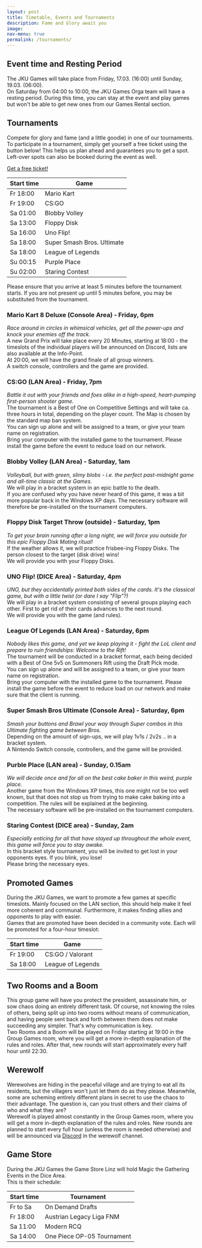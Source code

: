 ```yaml
---
layout: post
title: Timetable, Events and Tournaments
description: Fame and Glory await you
image: 
nav-menu: true
permalink: /tournaments/
---
```


## Event time and Resting Period
The JKU Games will take place from Friday, 17.03. (16:00) until Sunday, 19.03. (06:00).<br>
On Saturday from 04:00 to 10:00, the JKU Games Orga team will have a resting period. During this time, you can stay at the event and play games but won't be able to get new ones from our Games Rental section.

## Tournaments
Compete for glory and fame (and a little goodie) in one of our tournaments.<br>
To participate in a tournament, simply get yourself a free ticket using the button below! This helps us plan ahead and guarantees you to get a spot. Left-over spots can also be booked during the event as well.

<a href="https://pretix.eu/jkugames/SoSe23/" target="_blank" rel="noopener noreferrer" class="button img">Get a free ticket!</a>


| Start time | Game                       |
| ---------- | -------------------------- |
| Fr 18:00   | Mario Kart                 |
| Fr 19:00   | CS:GO                      |
| Sa 01:00   | Blobby Volley              |
| Sa 13:00   | Floppy Disk                |
| Sa 16:00   | Uno Flip!                  |
| Sa 18:00   | Super Smash Bros. Ultimate |
| Sa 18:00   | League of Legends          |
| Su 00:15   | Purple Place               |
| Su 02:00   | Staring Contest            |

Please ensure that you arrive at least 5 minutes before the tournament starts. If you are not present up until 5 minutes before, you may be substituted from the tournament.

### Mario Kart 8 Deluxe (Console Area) - Friday, 6pm
<em>Race around in circles in whimsical vehicles, get all the power-ups and knock your enemies off the track.</em><br>
A new Grand Prix will take place every 20 Minutes, starting at 18:00 - the timeslots of the individual players will be announced on Discord, lists are also available at the Info-Point.<br>
At 20:00, we will have the grand finale of all group winners.<br>
A switch console, controllers and the game are provided.

### CS:GO (LAN Area) - Friday, 7pm
<em>Battle it out with your friends and foes alike in a high-speed, heart-pumping first-person shooter game.</em><br>
The tournament is a Best of One on Competitive Settings and will take ca. three hours in total, depending on the player count. The Map is chosen by the standard map ban system.<br>
You can sign up alone and will be assigned to a team, or give your team name on registration.<br>
Bring your computer with the installed game to the tournament. Please install the game before the event to reduce load on our network.

### Blobby Volley (LAN Area) - Saturday, 1am
<em>Volleyball, but with green, slimy blobs - i.e. the perfect past-midnight game and all-time classic at the Games.</em><br>
We will play in a bracket system in an epic battle to the death.<br>
If you are confused why you have never heard of this game, it was a bit more popular back in the Windows XP days.
The necessary software will therefore be pre-installed on the tournament computers.

### Floppy Disk Target Throw (outside) - Saturday, 1pm
<em>To get your brain running after a long night, we will force you outside for this epic Floppy Disk Mating ritual!</em><br>
If the weather allows it, we will practice frisbee-ing Floppy Disks. The person closest to the target (disk drive) wins!<br>
We will provide you with your Floppy Disks.

### UNO Flip! (DICE Area) - Saturday, 4pm
<em>UNO, but they accidentally printed both sides of the cards. It's the classical game, but with a little twist (or dare I say "Flip"?)</em><br>
We will play in a bracket system consisting of several groups playing each other. First to get rid of their cards advances to the next round.<br>
We will provide you with the game (and rules).

### League Of Legends (LAN Area) - Saturday, 6pm
<em>Nobody likes this game, and yet we keep playing it - fight the LoL client and prepare to ruin friendships: Welcome to the Rift!</em><br>
The tournament will be conducted in a bracket format, each being decided with a Best of One 5v5 on Summoners Rift using the Draft Pick mode.<br>
You can sign up alone and will be assigned to a team, or give your team name on registration.<br>
Bring your computer with the installed game to the tournament. Please install the game before the event to reduce load on our network and make sure that the client is running.

### Super Smash Bros Ultimate (Console Area) - Saturday, 6pm
<em>Smash your buttons and Brawl your way through Super combos in this Ultimate fighting game between Bros.</em><br>
Depending on the amount of sign-ups, we will play 1v1s / 2v2s .. in a bracket system.<br>
A Nintendo Switch console, controllers, and the game will be provided.

### Purble Place (LAN area) - Sunday, 0.15am
<em>We will decide once and for all on the best cake baker in this weird, purple place.</em><br>
Another game from the Windows XP times, this one might not be too well known, but that does not stop us from trying to make cake baking into a competition. The rules will be explained at the beginning.<br>
The necessary software will be pre-installed on the tournament computers.

### Staring Contest (DICE area) - Sunday, 2am
<em>Especially enticing for all that have stayed up throughout the whole event, this game will force you to stay awake.</em><br>
In this bracket style tournament, you will be invited to get lost in your opponents eyes. If you blink, you lose!<br>
Please bring the necessary eyes.

## Promoted Games

During the JKU Games, we want to promote a few games at specific timeslots. Mainly focused on the LAN section, this should help make it feel more coherent and communal. Furthermore, it makes finding allies and opponents to play with easier.<br>
Games that are promoted have been decided in a community vote. Each will be promoted for a four-hour timeslot:

| Start time | Game              |
| ---------- | ----------------- |
| Fr 19:00   | CS:GO / Valorant  |
| Sa 18:00   | League of Legends |

## Two Rooms and a Boom

This group game will have you protect the president, assassinate him, or sow chaos doing an entirely different task. Of course, not knowing the roles of others, being split up into two rooms without means of communication, and having people sent back and forth between them does not make succeeding any simpler. That's why communication is key.<br>
Two Rooms and a Boom will be played on Friday starting at 19:00 in the Group Games room, where you will get a more in-depth explanation of the rules and roles.
After that, new rounds will start approximately every half hour until 22:30.

## Werewolf

Werewolves are hiding in the peaceful village and are trying to eat all its residents, but the villagers won't just let them do as they please. Meanwhile, some are scheming entirely different plans in secret to use the chaos to their advantage. The question is, can you trust others and their claims of who and what they are?<br>
Werewolf is played almost constantly in the Group Games room, where you will get a more in-depth explanation of the rules and roles.
New rounds are planned to start every full hour (unless the room is needed otherwise) and will be announced via <a href="{{ site.discord_url }}">Discord</a> in the werewolf channel.

## Game Store 

During the JKU Games the Game Store Linz will hold Magic the Gathering Events in the Dice Area.<br>
This is their schedule:

| Start time | Tournament       |
| ---------- | -----------------|
| Fr to Sa   | On Demand Drafts	        |
| Fr 18:00   | Austrian Legacy Liga FNM	|
| Sa 11:00   | Modern RCQ		|
| Sa 14:00   | One Piece OP-05 Tournament		|
